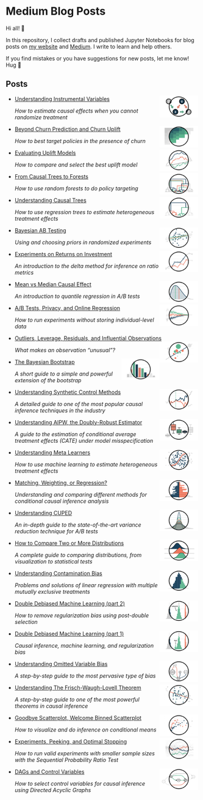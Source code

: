 # Medium Blog Posts

Hi all! 👋 

In this repository, I collect drafts and published Jupyter Notebooks for blog posts on [my website](https://matteocourthoud.github.io/) and [Medium](https://medium.com/@matteo.courthoud). I write to learn and help others.

If you find mistakes or you have suggestions for new posts, let me know! Hug 🤗 

## Posts

- [Understanding Instrumental Variables](https://towardsdatascience.com/)<img align="right" width="100" src="covers/instrumental_variables.png">

  *How to estimate causal effects when you cannot randomize treatment*

- [Beyond Churn Prediction and Churn Uplift](https://towardsdatascience.com/45225e5a7541)<img align="right" width="100" src="covers/beyond_churn.png">

  *How to best target policies in the presence of churn*

- [Evaluating Uplift Models](https://towardsdatascience.com/8a078996a113)<img align="right" width="100" src="covers/evaluate_uplift.png">

  *How to compare and select the best uplift model*

- [From Causal Trees to Forests](https://towardsdatascience.com/43c4536f1481)<img align="right" width="100" src="covers/causal_forests.png">

  *How to use random forests to do policy targeting*

- [Understanding Causal Trees](https://towardsdatascience.com/ed4097dab27a)<img align="right" width="100" src="covers/causal_trees.png">

  *How to use regression trees to estimate heterogeneous treatment effects*

- [Bayesian AB Testing](https://towardsdatascience.com/ed45cc8c964d)<img align="right" width="100" src="covers/bayesian_ab_test.png">

  *Using and choosing priors in randomized experiments*

- [Experiments on Returns on Investment](https://towardsdatascience.com/34a1953c5f16)<img align="right" width="100" src="covers/delta_method.png">

  *An introduction to the delta method for inference on ratio metrics*

- [Mean vs Median Causal Effect](https://towardsdatascience.com/37057a6c54c9)<img align="right" width="100" src="covers/quantile_regression.png">

  *An introduction to quantile regression in A/B tests*

- [A/B Tests, Privacy, and Online Regression](https://towardsdatascience.com/b07ab46aa782)<img align="right" width="100" src="covers/online_regression.png">

  *How to run experiments without storing individual-level data*

- [Outliers, Leverage, Residuals, and Influential Observations](https://towardsdatascience.com/df3065a0388e)<img align="right" width="100" src="covers/outliers_leverage.png">

  *What makes an observation “unusual”?*

- [The Bayesian Bootstrap](https://towardsdatascience.com/6ca4a1d45148)<img align="right" width="100" src="covers/bayesian_bootstrap.png">

  *A short guide to a simple and powerful extension of the bootstrap*

- [Understanding Synthetic Control Methods](https://towardsdatascience.com/8a9c1e340832)<img align="right" width="100" src="covers/synthetic_control.png">

  *A detailed guide to one of the most popular causal inference techniques in the industry*

- [Understanding AIPW, the Doubly-Robust Estimator](https://towardsdatascience.com/ed4097dab27a)<img align="right" width="100" src="covers/aipw.png">

  *A guide to the estimation of conditional average treatment effects (CATE) under model misspecification*

- [Understanding Meta Learners](https://towardsdatascience.com/8a9c1e340832)<img align="right" width="100" src="covers/meta_learners.png">

  *How to use machine learning to estimate heterogeneous treatment effects*

- [Matching, Weighting, or Regression?](https://towardsdatascience.com/99bf5cffa0d9)<img align="right" width="100" src="covers/weighting_matching.png">

  *Understanding and comparing different methods for conditional causal inference analysis*

- [Understanding CUPED](https://towardsdatascience.com/a822523641af)<img align="right" width="100" src="covers/cuped.png">

  *An in-depth guide to the state-of-the-art* *variance reduction technique for A/B tests*

- [How to Compare Two or More Distributions](https://towardsdatascience.com/9b06ee4d30bf)<img align="right" width="100" src="covers/comparing_distributions.png">

  *A complete guide to comparing distributions, from visualization to statistical tests*

- [Understanding Contamination Bias](https://towardsdatascience.com/58b63d25d2ef)<img align="right" width="100" src="covers/contamination_bias.png">

  *Problems and solutions of linear regression with multiple mutually exclusive treatments*

- [Double Debiased Machine Learning (part 2)](https://towardsdatascience.com/bf990720a0b2)<img align="right" width="100" src="covers/double_ml.png">

  *How to remove regularization bias using post-double selection*

- [Double Debiased Machine Learning (part 1)](https://towardsdatascience.com/eb767a59975b)<img align="right" width="100" src="covers/regularization_bias.png">

  *Causal inference, machine learning, and regularization bias*

- [Understanding Omitted Variable Bias](https://towardsdatascience.com/344ac1477699)<img align="right" width="100" src="covers/omitted_variable_bias.png">

  *A step-by-step guide to the most pervasive type of bias*

- [Understanding The Frisch-Waugh-Lovell Theorem](https://towardsdatascience.com/59f801eb3299)<img align="right" width="100" src="covers/fwl_theorem.png">

  *A step-by-step guide to one of the most powerful theorems in causal inference*

- [Goodbye Scatterplot, Welcome Binned Scatterplot](https://towardsdatascience.com/a928f67413e4)<img align="right" width="100" src="covers/binned_scatterplot.png">

  *How to visualize and do inference on conditional means*

- [Experiments, Peeking, and Optimal Stopping](https://towardsdatascience.com/954506cec665)<img align="right" width="100" src="covers/optimal_stopping.png">

  *How to run valid experiments with smaller sample sizes with the Sequential Probability Ratio Test*

- [DAGs and Control Variables](https://towardsdatascience.com/b63dc69e3d8c)<img align="right" width="100" src="covers/good_bad_controls.png">

  *How to select control variables for causal inference using Directed Acyclic Graphs*

